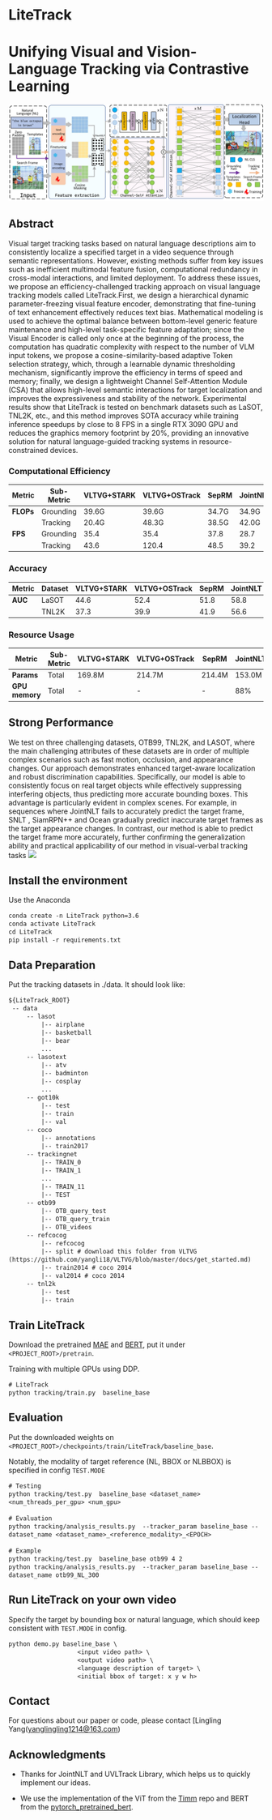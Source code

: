 # LiteTrack
# Unifying Visual and Vision-Language Tracking via Contrastive Learning

![](fig/fig.jpg)

## Abstract
Visual target tracking tasks based on natural language descriptions aim to consistently localize a specified target in a video sequence through semantic representations. However, existing methods suffer from key issues such as inefficient multimodal feature fusion, computational redundancy in cross-modal interactions, and limited deployment. To address these issues, we propose an efficiency-challenged tracking approach on visual language tracking models called LiteTrack.First, we design a hierarchical dynamic parameter-freezing visual feature encoder, demonstrating that fine-tuning of text enhancement effectively reduces text bias. Mathematical modeling is used to achieve the optimal balance between bottom-level generic feature maintenance and high-level task-specific feature adaptation; since the Visual Encoder is called only once at the beginning of the process, the computation has quadratic complexity with respect to the number of VLM input tokens, we propose a cosine-similarity-based adaptive Token selection strategy, which, through a learnable dynamic thresholding mechanism, significantly improve the efficiency in terms of speed and memory; finally, we design a lightweight Channel Self-Attention Module (CSA) that allows high-level semantic interactions for target localization and improves the expressiveness and stability of the network. Experimental results show that LiteTrack is tested on benchmark datasets such as LaSOT, TNL2K, etc., and this method improves SOTA accuracy while training inference speedups by close to 8 FPS in a single RTX 3090 GPU and reduces the graphics memory footprint by 20%, providing an innovative solution for natural language-guided tracking systems in resource-constrained devices.

### Computational Efficiency
| Metric    | Sub-Metric | VLTVG+STARK  | VLTVG+OSTrack  | SepRM | JointNLT  | UVLTrack | LiteTrack |
|-----------|------------|--------------|-----------------|-------|-----------|------|----------|
| **FLOPs** | Grounding  | 39.6G        | 39.6G           | 34.7G | 34.9G     | 36.7 | **39.8** |
|           | Tracking   | 20.4G        | 48.3G           | 38.5G | 42.0G     | 43.7 | **47.2** |
| **FPS**   | Grounding  | 35.4         | 35.4            | 37.8  | 28.7      | 35.2 | **43.3** |
|           | Tracking   | 43.6         | 120.4           | 48.5  | 39.2      | 44.1 | **51.7** |

### Accuracy
| Metric | Dataset | VLTVG+STARK | VLTVG+OSTrack | SepRM | JointNLT | UVLTrack | LiteTrack |
|--------|---------|-------------|----------------|-------|----------|-----|-----------|
| **AUC**| LaSOT   | 44.6        | 52.4           | 51.8  | 58.8     | 66.4| **70.3**  |
|        | TNL2K   | 37.3        | 39.9           | 41.9  | 56.6     | 55.3 | **57.0**  |

### Resource Usage
| Metric       | Sub-Metric | VLTVG+STARK | VLTVG+OSTrack | SepRM | JointNLT  | UVLTrack | LiteTrack |
|--------------|------------|-------------|----------------|-------|-----------|----------|-----------|
| **Params**   | Total      | 169.8M      | 214.7M         | 214.4M | 153.0M    | 167.7M   | **108.4M**|
| **GPU memory**| Total     | -           | -              | -     | 88%       | 90%      | **70%**   |

## Strong Performance

We test on three challenging datasets, OTB99, TNL2K, and LASOT, where the main challenging attributes of these datasets are in order of multiple complex scenarios such as fast motion, occlusion, and appearance changes. Our approach demonstrates enhanced target-aware localization and robust discrimination capabilities. Specifically, our model is able to consistently focus on real target objects while effectively suppressing interfering objects, thus predicting more accurate bounding boxes. This advantage is particularly evident in complex scenes. For example, in sequences where JointNLT fails to accurately predict the target frame, SNLT , SiamRPN++ and Ocean gradually predict inaccurate target frames as the target appearance changes. In contrast, our method is able to predict the target frame more accurately, further confirming the generalization ability and practical applicability of our method in visual-verbal tracking tasks
![](fig/fig_result.jpg)


## Install the environment
Use the Anaconda
```
conda create -n LiteTrack python=3.6
conda activate LiteTrack
cd LiteTrack
pip install -r requirements.txt
```

## Data Preparation
Put the tracking datasets in ./data. It should look like:
   ```
   ${LiteTrack_ROOT}
    -- data
        -- lasot
            |-- airplane
            |-- basketball
            |-- bear
            ...
        -- lasotext
            |-- atv
            |-- badminton
            |-- cosplay
            ...
        -- got10k
            |-- test
            |-- train
            |-- val
        -- coco
            |-- annotations
            |-- train2017
        -- trackingnet
            |-- TRAIN_0
            |-- TRAIN_1
            ...
            |-- TRAIN_11
            |-- TEST
        -- otb99
            |-- OTB_query_test
            |-- OTB_query_train
            |-- OTB_videos
        -- refcocog
            |-- refcocog
            |-- split # download this folder from VLTVG (https://github.com/yangli18/VLTVG/blob/master/docs/get_started.md)
            |-- train2014 # coco 2014
            |-- val2014 # coco 2014
        -- tnl2k
            |-- test
            |-- train
   ```

## Train LiteTrack
Download the pretrained [MAE](https://github.com/facebookresearch/mae) and [BERT](https://drive.google.com/drive/folders/1UZTrGcL3YlxvNpHi0wKsO_sKsTYuYnFo?usp=sharing), put it under ```<PROJECT_ROOT>/pretrain```.

Training with multiple GPUs using DDP.
```
# LiteTrack
python tracking/train.py  baseline_base
```

## Evaluation

Put the downloaded weights on ```<PROJECT_ROOT>/checkpoints/train/LiteTrack/baseline_base```.

Notably, the modality of target reference (NL, BBOX or NLBBOX) is specified in config ```TEST.MODE```

```
# Testing
python tracking/test.py  baseline_base <dataset_name> <num_threads_per_gpu> <num_gpu>

# Evaluation
python tracking/analysis_results.py  --tracker_param baseline_base --dataset_name <dataset_name>_<reference_modality>_<EPOCH>

# Example
python tracking/test.py  baseline_base otb99 4 2
python tracking/analysis_results.py  --tracker_param baseline_base --dataset_name otb99_NL_300
```

## Run LiteTrack on your own video
Specify the target by bounding box or natural language, which should keep consistent with ```TEST.MODE``` in config.
```
python demo.py baseline_base \
                   <input video path> \
                   <output video path> \
                   <language description of target> \
                   <initial bbox of target: x y w h>
```


## Contact
For questions about our paper or code, please contact [Lingling Yang(yanglingling1214@163.com)

## Acknowledgments
* Thanks for JointNLT and UVLTrack Library, which helps us to quickly implement our ideas.

* We use the implementation of the ViT from the [Timm](https://github.com/huggingface/pytorch-image-models) repo and BERT from the [pytorch_pretrained_bert](https://github.com/Meelfy/pytorch_pretrained_BERT).


